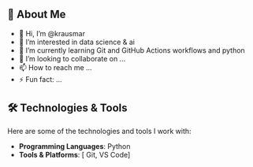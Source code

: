 ## 🚀 About Me

- 👋 Hi, I’m @krausmar
- 👀 I’m interested in data science & ai
- 🌱 I’m currently learning Git and GitHub Actions workflows and python
- 💞️ I’m looking to collaborate on ...
- 📫 How to reach me ...
- ⚡ Fun fact: ...

## 🛠️ Technologies & Tools

Here are some of the technologies and tools I work with:

- **Programming Languages**: Python
- **Tools & Platforms**: [ Git, VS Code]


<!---
krausmar/krausmar is a ✨ special ✨ repository because its `README.md` (this file) appears on your GitHub profile.
You can click the Preview link to take a look at your changes.
--->
